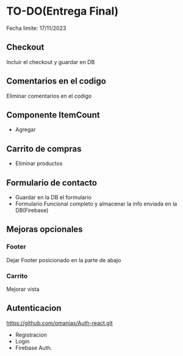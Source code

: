 # TO-DO(Entrega Final)
Fecha limite: 17/11/2023

## Checkout
Incluir el checkout y guardar en DB


## Comentarios en el codigo
Eliminar comentarios en el codigo

## Componente ItemCount
- Agregar

## Carrito de compras
- Eliminar productos

## Formulario de contacto
- Guardar en la DB el formulario
- Formulario Funcional completo y almacenar la info enviada en la DB(Firebase)

## Mejoras opcionales

### Footer
Dejar Footer posicionado en la parte de abajo

### Carrito
Mejorar vista

## Autenticacion 
https://github.com/omanias/Auth-react.git
- Registracion
- Login
- Firebase Auth.